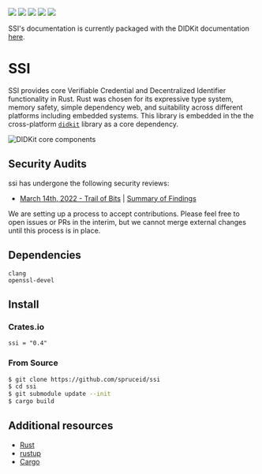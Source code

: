 [![](https://img.shields.io/github/workflow/status/spruceid/ssi/ci)](https://github.com/spruceid/ssi/actions?query=workflow%3Aci+branch%3Amain)
[![](https://img.shields.io/badge/Rust-v1.51.0-orange)](https://www.rust-lang.org/)
[![](https://img.shields.io/badge/License-Apache--2.0-green)](https://github.com/spruceid/didkit/blob/main/LICENSE)
[![](https://img.shields.io/twitter/follow/spruceid?label=Follow&style=social)](https://twitter.com/spruceid)
[![](https://img.shields.io/badge/matrix-%23public--dev%3Aspruceid.com-blue.svg?style=social)](https://matrix.to/#/#public-dev:spruceid.com)

SSI's documentation is currently packaged with the DIDKit documentation
[here](https://spruceid.dev/docs/didkit/).

# SSI

SSI provides core Verifiable Credential and Decentralized Identifier
functionality in Rust. Rust was chosen for its expressive type system, memory
safety, simple dependency web, and suitability across different platforms
including embedded systems. This library is embedded in the the cross-platform
[`didkit`](https://github.com/spruceid/didkit) library as a core dependency.

![DIDKit core components](https://user-images.githubusercontent.com/37127325/132885372-9cdf586e-ba6f-44c8-8b83-f72f16d86107.png)

## Security Audits

ssi has undergone the following security reviews:
- [March 14th, 2022 - Trail of Bits](https://github.com/trailofbits/publications/blob/master/reviews/SpruceID.pdf) | [Summary of Findings](https://blog.spruceid.com/spruce-completes-first-security-audit-from-trail-of-bits/)

We are setting up a process to accept contributions. Please feel free to open
issues or PRs in the interim, but we cannot merge external changes until this
process is in place.

## Dependencies

```
clang
openssl-devel
```

## Install

### Crates.io

```
ssi = "0.4"
```

### From Source

```sh
$ git clone https://github.com/spruceid/ssi
$ cd ssi
$ git submodule update --init
$ cargo build
```

## Additional resources

- [Rust](https://www.rust-lang.org/)
- [rustup](https://rustup.rs/)
- [Cargo](https://doc.rust-lang.org/cargo/)
